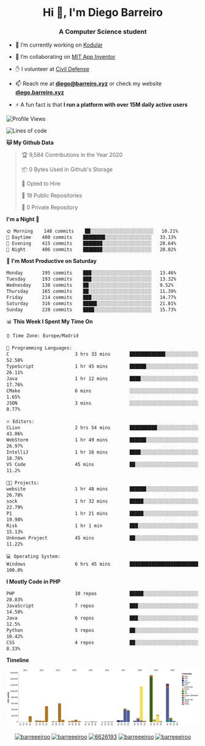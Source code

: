 <h1 align="center">Hi 👋, I'm Diego Barreiro</h1>
<h3 align="center">A Computer Science student</h3>

- 🔭 I’m currently working on [Kodular](https://www.kodular.io)

- 👯 I’m collaborating on [MIT App Inventor](https://github.com/mit-cml/appinventor-sources)

- ✋ I volunteer at [Civil Defense](https://proteccioncivil.sdc.gal)

- 📫 Reach me at **diego@barreiro.xyz** or check my website **[diego.barreiro.xyz](https://diego.barreiro.xyz)**

- ⚡ A fun fact is that **I run a platform with over 15M daily active users**

<!--START_SECTION:waka-->
![Profile Views](http://img.shields.io/badge/Profile%20Views-7-blue)

![Lines of code](https://img.shields.io/badge/From%20Hello%20World%20I%27ve%20Written-22.5%20million%20lines%20of%20code-blue)

**🐱 My Github Data** 

> 🏆 9,584 Contributions in the Year 2020
 > 
> 📦 0 Bytes Used in Github's Storage 
 > 
> 💼 Opted to Hire
 > 
> 📜 19 Public Repositories
 > 
> 🔑 0 Private Repository 
 > 
**I'm a Night 🦉** 

```text
🌞 Morning    148 commits    ██░░░░░░░░░░░░░░░░░░░░░░░   10.21% 
🌆 Daytime    480 commits    ████████░░░░░░░░░░░░░░░░░   33.13% 
🌃 Evening    415 commits    ███████░░░░░░░░░░░░░░░░░░   28.64% 
🌙 Night      406 commits    ███████░░░░░░░░░░░░░░░░░░   28.02%

```
📅 **I'm Most Productive on Saturday** 

```text
Monday       195 commits    ███░░░░░░░░░░░░░░░░░░░░░░   13.46% 
Tuesday      193 commits    ███░░░░░░░░░░░░░░░░░░░░░░   13.32% 
Wednesday    138 commits    ██░░░░░░░░░░░░░░░░░░░░░░░   9.52% 
Thursday     165 commits    ██░░░░░░░░░░░░░░░░░░░░░░░   11.39% 
Friday       214 commits    ███░░░░░░░░░░░░░░░░░░░░░░   14.77% 
Saturday     316 commits    █████░░░░░░░░░░░░░░░░░░░░   21.81% 
Sunday       228 commits    ████░░░░░░░░░░░░░░░░░░░░░   15.73%

```


📊 **This Week I Spent My Time On** 

```text
⌚︎ Time Zone: Europe/Madrid

💬 Programming Languages: 
C                        3 hrs 33 mins       █████████████░░░░░░░░░░░░   52.58% 
TypeScript               1 hr 45 mins        ██████░░░░░░░░░░░░░░░░░░░   26.11% 
Java                     1 hr 12 mins        ████░░░░░░░░░░░░░░░░░░░░░   17.76% 
CMake                    6 mins              ░░░░░░░░░░░░░░░░░░░░░░░░░   1.65% 
JSON                     3 mins              ░░░░░░░░░░░░░░░░░░░░░░░░░   0.77%

🔥 Editors: 
CLion                    2 hrs 54 mins       ██████████░░░░░░░░░░░░░░░   43.06% 
WebStorm                 1 hr 49 mins        ██████░░░░░░░░░░░░░░░░░░░   26.97% 
IntelliJ                 1 hr 16 mins        ████░░░░░░░░░░░░░░░░░░░░░   18.76% 
VS Code                  45 mins             ██░░░░░░░░░░░░░░░░░░░░░░░   11.2%

🐱‍💻 Projects: 
website                  1 hr 48 mins        ██████░░░░░░░░░░░░░░░░░░░   26.78% 
sock                     1 hr 32 mins        █████░░░░░░░░░░░░░░░░░░░░   22.79% 
P1                       1 hr 21 mins        █████░░░░░░░░░░░░░░░░░░░░   19.98% 
Risk                     1 hr 1 min          ███░░░░░░░░░░░░░░░░░░░░░░   15.13% 
Unknown Project          45 mins             ██░░░░░░░░░░░░░░░░░░░░░░░   11.22%

💻 Operating System: 
Windows                  6 hrs 45 mins       █████████████████████████   100.0%

```

**I Mostly Code in PHP** 

```text
PHP                      10 repos            █████░░░░░░░░░░░░░░░░░░░░   20.83% 
JavaScript               7 repos             ███░░░░░░░░░░░░░░░░░░░░░░   14.58% 
Java                     6 repos             ███░░░░░░░░░░░░░░░░░░░░░░   12.5% 
Python                   5 repos             ██░░░░░░░░░░░░░░░░░░░░░░░   10.42% 
CSS                      4 repos             ██░░░░░░░░░░░░░░░░░░░░░░░   8.33%

```


**Timeline**

![Chart not found](https://github.com/barreeeiroo/barreeeiroo/blob/master/charts/bar_graph.png) 


<!--END_SECTION:waka-->

<p align="center">
<a href="https://twitter.com/barreeeiroo" target="blank"><img align="center" src="https://cdn.jsdelivr.net/npm/simple-icons@3.0.1/icons/twitter.svg" alt="barreeeiroo" height="20" width="20" /></a>
<a href="https://linkedin.com/in/barreeeiroo" target="blank"><img align="center" src="https://cdn.jsdelivr.net/npm/simple-icons@3.0.1/icons/linkedin.svg" alt="barreeeiroo" height="20" width="20" /></a>
<a href="https://stackoverflow.com/users/6626193" target="blank"><img align="center" src="https://cdn.jsdelivr.net/npm/simple-icons@3.0.1/icons/stackoverflow.svg" alt="6626193" height="20" width="20" /></a>
<a href="https://fb.com/barreeeiroo" target="blank"><img align="center" src="https://cdn.jsdelivr.net/npm/simple-icons@3.0.1/icons/facebook.svg" alt="barreeeiroo" height="20" width="20" /></a>
<a href="https://instagram.com/barreeeiroo" target="blank"><img align="center" src="https://cdn.jsdelivr.net/npm/simple-icons@3.0.1/icons/instagram.svg" alt="barreeeiroo" height="20" width="20" /></a>
</p>
